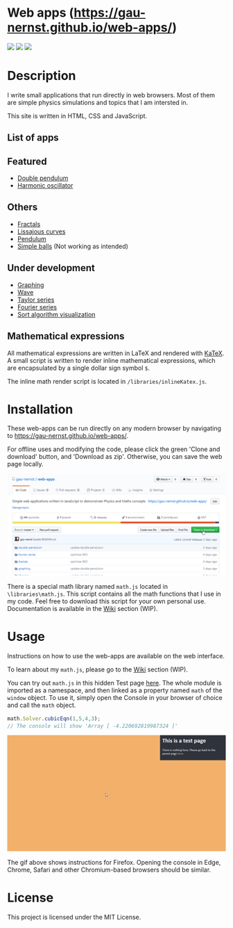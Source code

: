 Web apps (https://gau-nernst.github.io/web-apps/)
==================

<div>
    <img src="https://img.shields.io/github/repo-size/gau-nernst/web-apps.svg">
    <img src="https://img.shields.io/github/languages/top/gau-nernst/web-apps.svg">
    <img src="https://img.shields.io/github/license/gau-nernst/web-apps.svg">
</div>

# Description

I write small applications that run directly in web browsers. Most of them are simple physics simulations and topics that I am intersted in.

This site is written in HTML, CSS and JavaScript.

## List of apps

<h2>Featured</h2>
<ul>
    <li><a href="https://gau-nernst.github.io/web-apps/double-pendulum/">Double pendulum</a></li>
    <li><a href="https://gau-nernst.github.io/web-apps/oscillator/">Harmonic oscillator</a></li>
</ul>
<h2>Others</h2>
<ul>
    <li><a href="https://gau-nernst.github.io/web-apps/fractals/">Fractals</a></li>
    <li><a href="https://gau-nernst.github.io/web-apps/lissajous/">Lissajous curves</a></li>
    <li><a href="https://gau-nernst.github.io/web-apps/pendulum/">Pendulum</a></li>
    <li><a href="https://gau-nernst.github.io/web-apps/simple-balls/">Simple balls</a> (Not working as intended)</li>
</ul>
<h2>Under development</h2>
<ul>
    <li><a href="https://gau-nernst.github.io/web-apps/graphing/">Graphing</a></li>                
    <li><a href="https://gau-nernst.github.io/web-apps/wave/">Wave</a></li>
    <li><a href="https://gau-nernst.github.io/web-apps/taylor-series/">Taylor series</a></li>
    <li><a href="https://gau-nernst.github.io/web-apps/fourier-series/">Fourier series</a></li>
    <li><a href="https://gau-nernst.github.io/web-apps/sort/">Sort algorithm visualization</a></li>
</ul>

## Mathematical expressions

All mathematical expressions are written in LaTeX and rendered with [KaTeX](https://github.com/KaTeX/KaTeX). A small script is written to render inline mathematical expressions, which are encapsulated by a single dollar sign symbol `$`.

The inline math render script is located in `/libraries/inlineKatex.js`.

# Installation

These web-apps can be run directly on any modern browser by navigating to https://gau-nernst.github.io/web-apps/.

For offline uses and modifying the code, please click the green 'Clone and download' button, and 'Download as zip'. Otherwise, you can save the web page locally.

![](download.gif)

There is a special math library named `math.js` located in `\libraries\math.js`. This script contains all the math functions that I use in my code. Feel free to download this script for your own personal use. Documentation is available in the [Wiki](https://github.com/gau-nernst/web-apps/wiki/math.js) section (WIP).

# Usage

Instructions on how to use the web-apps are available on the web interface.

To learn about my `math.js`, please go to the [Wiki](https://github.com/gau-nernst/web-apps/wiki/math.js) section (WIP).

You can try out `math.js` in this hidden Test page [here](https://gau-nernst.github.io/web-apps/test/). The whole module is imported as a namespace, and then linked as a property named `math` of the `window` object. To use it, simply open the Console in your browser of choice and call the `math` object.

```javascript
math.Solver.cubicEqn(1,5,4,3);
// The console will show 'Array [ -4.220692819987324 ]'
```

![](test.gif)

The gif above shows instructions for Firefox. Opening the console in Edge, Chrome, Safari and other Chromium-based browsers should be similar.

# License

This project is licensed under the MIT License.
